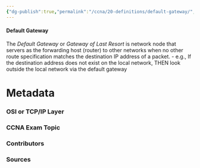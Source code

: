 ```yaml
---
{"dg-publish":true,"permalink":"/ccna/20-definitions/default-gateway/","tags":["defs_ccna"],"created":"2023-11-05T10:55:11.000-08:00","updated":"2023-11-08T13:55:15.000-08:00"}
---
```


#### Default Gateway
The *Default Gateway* or *Gateway of Last Resort* is network node that servers as the forwarding host (router) to other networks when no other route specification matches the destination IP address of a packet.
	- e.g., If the destination address does not exist on the local network, THEN look outside the local network via the default gateway 

# Metadata
### OSI or TCP/IP Layer

### CCNA Exam Topic

### Contributors

### Sources


